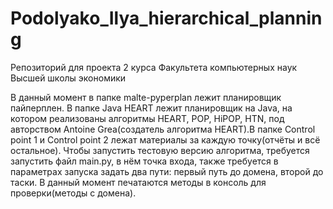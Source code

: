 # Podolyako_Ilya_hierarchical_planning

Репозиторий для проекта 2 курса Факультета компьютерных наук Высшей школы экономики


В данный момент в папке malte-pyperplan лежит планировщик пайперплен. В папке Java HEART лежит планировщик на Java, на котором реализованы алгоритмы HEART, POP, HiPOP, HTN, под авторством Antoine Grea(создатель алгоритма HEART).В папке Control point 1 и Control point 2 лежат материалы за каждую точку(отчёты и всё остальное). Чтобы запустить тестовую версию алгоритма, требуется запустить файл main.py, в нём точка входа, также требуется в параметрах запуска задать два пути: первый путь до домена, второй до таски. В данный момент печатаются методы в консоль для проверки(методы с домена).
